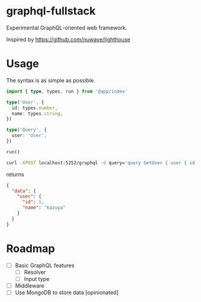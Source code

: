 # graphql-fullstack

Experimental GraphQL-oriented web framework.

Inspired by https://github.com/nuwave/lighthouse

# Usage

The syntax is as simple as possible.

```typescript
import { type, types, run } from '@app/index'

type('User', {
  id: types.number,
  name: types.string,
})

type('Query', {
  user: 'User',
})

run()
```

```sh
curl -XPOST localhost:5252/graphql -d query='query GetUser { user { id name } }'
```

returns

```json
{
  "data": {
    "user": {
      "id": 1,
      "name": "kazuya"
    }
  }
}
```

# Roadmap

- [ ] Basic GraphQL features
  - [ ] Resolver
  - [ ] Input type
- [ ] Middleware
- [ ] Use MongoDB to store data [opinionated]
